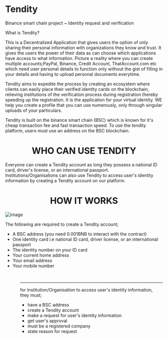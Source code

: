 # Tendity
Binance smart chain project ~ Identity request and verification

What is Tendity?

This is a Decentralized Application that gives users the option of only sharing their personal information with organizations they know and trust. It gives the users the power of their data as can choose which applications have access to what information. Picture a reality where you can create multiple accounts;PayPal, Binance, Credit Account, ThatAccount.com etc which need user personal details to function only without the gist of filling in your details and having to upload personal documents everytime.

Tendity aims to expedite the process by creating an ecosystem where clients can easily place their verified identity cards on the blockchain, relieving institutions of the verification process during registration thereby speeding up the registration. It is the application for your virtual identity. WE help you create a profile that you can use numerously, only through singular uploads of your particulars.

Tendity is built on the binance smart chain (BSC) which is known for it's cheap transaction fee and fast transaction speed. To use the tendity platform, users must use an address on the BSC blockchain.


<h1 align="center">WHO CAN USE TENDITY</h1>
<p>Everyone can create a Tendity account as long they possess a national ID card, driver's license, or an international passport. Institutions/Organisations can also use Tendity to access user's identity information by creating a Tendity account on our platform.</p>

<h1 align="center">HOW IT WORKS</h1>

![image](https://user-images.githubusercontent.com/78310709/115115793-3e0ace00-9f8e-11eb-96a9-93a1c0e7593c.png)

<p> The following are required to create a Tendity account; </p>
<ul>
  <li>A BSC address (you need 0.001BNB to interact with the contract) </li>
  <li>One identity card i.e national ID card, driver license, or an international passport</li>
  <li>The identity number on your ID card</li>
  <li>Your current home address</li>
  <li>Your email address</li>
  <li>Your mobile number</li>
<ul/><br/>
<hr/>

  
<p> for Institution/Organisation to access user's identity information, they must; </p>
<ul>
  <li>have a BSC address</li>
  <li>create a Tendity account</li>
  <li>make a request for user's identity information</li>
  <li>get user's approval</li>
  <li>must be a registered company</li>
  <li>state reason for request</li>
<ul/>

  
  

